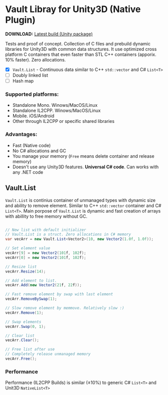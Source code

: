 # Vault Libray for Unity3D (Native Plugin)

**DOWNLOAD:** [Latest build (Unity package)](https://github.com/dasannikov/Vault/releases)

Tests and proof of concept. Collection of C files and prebuild dynamic libraries for Unity3D with common data structures. It use optimized cross platform C containers that even faster than STL C++ containers (apporix. 10% faster). Zero allocations.

- [x] `Vault.List` - Continuous data similar to C++ `std::vector` and C# `List<T>`
- [ ] Doubly linked list
- [ ] Hash map

### Supported platforms:
- Standalone Mono. Winows/MacOS/Linux
- Standalone IL2CPP. Winows/MacOS/Linux
- Mobile. iOS/Android
- Other through IL2CPP or specific shared libraries

### Advantages:
- Fast (Native code)
- No C# allocations and GC
- You manage your memory (`Free` means delete container and release memory)
- Doesn't use any Unity3D features. **Universal C# code**. Can works with any .NET code

## Vault.List
`Vault.List` is continius container of unmanaged types with dynamic size and ability to remove element. Similar to C++ `std::vector` container and C# `List<T>`. Main porpose of `Vault.List` is dynamic and fast creation of arrays with abillity to free memory without GC.

```csharp

// New list with default initializer
// Vault.List is a struct. Zero allocations in C# memory
var vecArr = new Vault.List<Vector2>(10, new Vector2(1.0f, 1.0f));

// Set element value
vecArr[9] = new Vector2(101f, 102f);
vecArr[0] = new Vector2(101f, 102f);

// Resize list
vecArr.Resize(14);

// Add element to list.
vecArr.Add(new Vector2(21f, 22f));

// Fast remove element by swap with last element
vecArr.RemoveBySwap(1);

// Slow remove element by memmove. Relatively slow :)
vecArr.Remove(1);

// Swap elements
vecArr.Swap(0, 1);

// Clear list
vecArr.Clear();

// Free list after use
// Completely release unmanaged memory
vecArr.Free();

```

### Performance
Performance (IL2CPP Builds) is similar (±10%) to generic C# `List<T>` and Unit3D `NativeList<T>`

